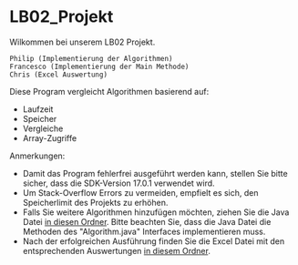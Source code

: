 # LB02_Projekt
Wilkommen bei unserem LB02 Projekt.

    Philip (Implementierung der Algorithmen)
    Francesco (Implementierung der Main Methode)
    Chris (Excel Auswertung)

Diese Program vergleicht Algorithmen basierend auf:
 - Laufzeit
 - Speicher
 - Vergleiche
 - Array-Zugriffe

Anmerkungen:

 - Damit das Program fehlerfrei ausgeführt werden kann, stellen Sie bitte sicher, dass die SDK-Version 17.0.1 verwendet wird.
 - Um Stack-Overflow Errors zu vermeiden, empfielt es sich, den Speicherlimit des Projekts zu erhöhen.
 - Falls Sie weitere Algorithmen hinzufügen möchten, ziehen Sie die Java Datei [in diesen Ordner](src). Bitte beachten Sie, dass die 
   Java Datei die Methoden des "Algorithm.java" Interfaces implementieren muss.
 - Nach der erfolgreichen Ausführung finden Sie die Excel Datei mit den entsprechenden Auswertungen [in diesem Ordner](output). 

